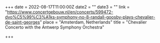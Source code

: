 +++
date = 2022-08-17T11:00:00Z
date2 = ""
date3 = ""
link = "https://www.concertgebouw.nl/en/concerts/599472-dvo%C5%99%C3%A1ks-symphony-no-8-randall-goosby-plays-chevalier-de-saint-georges"
place = "Amsterdam, Netherlands"
title = "Chevalier Concerto with the Antwerp Symphony Orchestra"

+++
